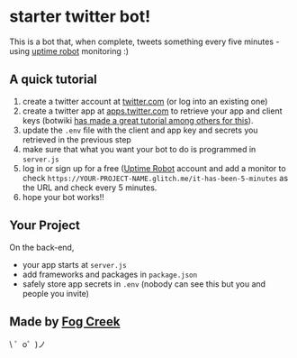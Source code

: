starter twitter bot!
=====================

This is a bot that, when complete, tweets something every five minutes - using [uptime robot](https://uptimerobot.com) monitoring :)

## A quick tutorial

1. create a twitter account at [twitter.com](http://twitter.com) (or log into an existing one)
2. create a twitter app at [apps.twitter.com](http://apps.twitter.com) to retrieve your app and client keys (botwiki [has made a great tutorial among others for this](https://botwiki.org/tutorials/how-to-create-a-twitter-app/)).
3. update the `.env` file with the client and app key and secrets you retrieved in the previous step
4. make sure that what you want your bot to do is programmed in `server.js`
5. log in or sign up for a free ([Uptime Robot](https://uptimerobot.com/) account and add a monitor to check `https://YOUR-PROJECT-NAME.glitch.me/it-has-been-5-minutes` as the URL and check every 5 minutes.
6. hope your bot works!!

Your Project
------------

On the back-end,
- your app starts at `server.js`
- add frameworks and packages in `package.json`
- safely store app secrets in `.env` (nobody can see this but you and people you invite)


Made by [Fog Creek](https://fogcreek.com/)
-------------------

\ ゜o゜)ノ

